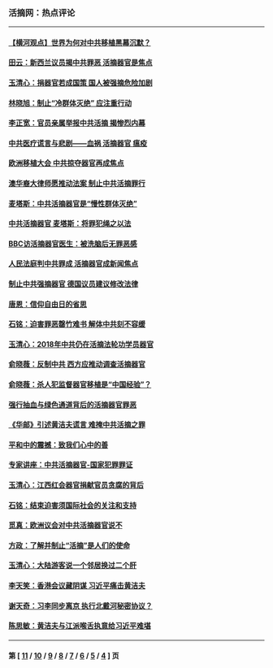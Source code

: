### 活摘网：热点评论
---
#### [【横河观点】世界为何对中共移植黑幕沉默？](../../pages/nf5879/n13244249.md?12170430) 
#### [田云：新西兰议员揭中共罪恶 活摘器官是焦点](../../pages/nf5879/n13070629.md?12170430) 
#### [玉清心：捐器官若成国策 国人被强摘危险加剧](../../pages/nf5879/n12802713.md?12170430) 
#### [林晓旭：制止“冷群体灭绝” 应注重行动](../../pages/nf5879/n12779736.md?12170430) 
#### [李正宽：官员亲属举报中共活摘 揭惨烈内幕](../../pages/nf5879/n12684490.md?12170430) 
#### [中共医疗谎言与悲剧——血祸 活摘器官 瘟疫](../../pages/nf5879/n12372103.md?12170430) 
#### [欧洲移植大会 中共掠夺器官再成焦点](../../pages/nf5879/n11538883.md?12170430) 
#### [澳华裔大律师愿推动法案 制止中共活摘罪行](../../pages/nf5879/n11377039.md?12170430) 
#### [麦塔斯：中共活摘器官是“慢性群体灭绝”](../../pages/nf5879/n11350529.md?12170430) 
#### [中共活摘器官 麦塔斯：将罪犯绳之以法](../../pages/nf5879/n11347973.md?12170430) 
#### [BBC访活摘器官医生：被洗脑后无罪恶感](../../pages/nf5879/n11335935.md?12170430) 
#### [人民法庭判中共罪成 活摘器官成新闻焦点](../../pages/nf5879/n11331578.md?12170430) 
#### [制止中共强摘器官 德国议员建议修改法律](../../pages/nf5879/n11249451.md?12170430) 
#### [唐恩：信仰自由日的省思](../../pages/nf5879/n11003525.md?12170430) 
#### [石铭：迫害罪恶罄竹难书  解体中共刻不容缓](../../pages/nf5879/n10942855.md?12170430) 
#### [玉清心：2018年中共仍在活摘法轮功学员器官](../../pages/nf5879/n10914646.md?12170430) 
#### [俞晓薇：反制中共 西方应推动调查活摘器官](../../pages/nf5879/n10794671.md?12170430) 
#### [俞晓薇：杀人犯监督器官移植是“中国经验”？](../../pages/nf5879/n10466427.md?12170430) 
#### [强行抽血与绿色通道背后的活摘器官罪恶](../../pages/nf5879/n10004708.md?12170430) 
#### [《华邮》引述黄洁夫谎言 难掩中共活摘之罪](../../pages/nf5879/n9642309.md?12170430) 
#### [平和中的震撼：致我们心中的善](../../pages/nf5879/n9021123.md?12170430) 
#### [专家讲座：中共活摘器官-国家犯罪罪证](../../pages/nf5879/n8828153.md?12170430) 
#### [玉清心：江西红会器官捐献官员贪腐的背后](../../pages/nf5879/n8522122.md?12170430) 
#### [石铭：结束迫害须国际社会的关注和支持](../../pages/nf5879/n8443497.md?12170430) 
#### [觅真：欧洲议会对中共活摘器官说不](../../pages/nf5879/n8337486.md?12170430) 
#### [方政：了解并制止“活摘”是人们的使命](../../pages/nf5879/n8329214.md?12170430) 
#### [玉清心：大陆游客说一个邻居换过二个肝](../../pages/nf5879/n8291404.md?12170430) 
#### [李天笑：香港会议藏阴谋 习近平痛击黄洁夫](../../pages/nf5879/n8241459.md?12170430) 
#### [谢天奇：习李同步离京 执行北戴河秘密协议？](../../pages/nf5879/n8230418.md?12170430) 
#### [陈思敏：黄洁夫与江派喉舌执意给习近平难堪](../../pages/nf5879/n8222166.md?12170430) 

---
#### 第 [ [11](./11.md?12170430) / [10](./10.md?12170430) / [9](./9.md?12170430) / [8](./8.md?12170430) / [7](./7.md?12170430) / [6](./6.md?12170430) / [5](./5.md?12170430) / [4](./4.md?12170430) ] 页
